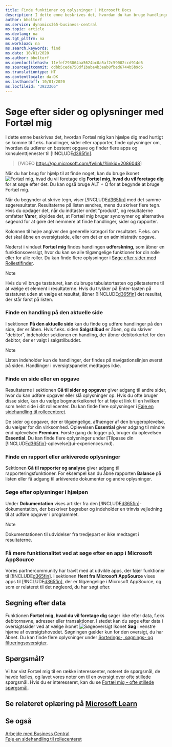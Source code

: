 ```yaml
---
title: Finde funktioner og oplysninger | Microsoft Docs
description: I dette emne beskrives det, hvordan du kan bruge handlinger, sider, rapporter, dokumentation og data samt andre programmer og konsulenttjenester.
author: bholtorf
ms.service: dynamics365-business-central
ms.topic: article
ms.devlang: na
ms.tgt_pltfrm: na
ms.workload: na
ms.search.keywords: find
ms.date: 10/01/2020
ms.author: bholtorf
ms.openlocfilehash: 11efef293064aa5624bc0a5af2c59002ccd914d6
ms.sourcegitcommit: ddbb5cede750df1baba4b3eab8fbed6744b5b9d6
ms.translationtype: HT
ms.contentlocale: da-DK
ms.lasthandoff: 10/01/2020
ms.locfileid: "3923366"
---
```

# <a name="finding-pages-and-information-with-tell-me"></a>Søge efter sider og oplysninger med Fortæl mig  
I dette emne beskrives det, hvordan Fortæl mig kan hjælpe dig med hurtigt se komme til f.eks. handlinger, sider eller rapporter, finde oplysninger om, hvordan du udfører en bestemt opgave og finder flere apps og konsulenttjenester til [!INCLUDE[d365fin](includes/d365fin_md.md)].  


> [!VIDEO https://go.microsoft.com/fwlink/?linkid=2086048]

Når du har brug for hjælp til at finde noget, kan du bruge ikonet ![Fortæl mig, hvad du vil foretage dig](media/ui-search/search.png "Søge efter side eller rapport") **Fortæl mig, hvad du vil foretage dig** for at søge efter det. Du kan også bruge ALT + Q for at begynde at bruge Fortæl mig.

Når du begynder at skrive tegn, viser [!INCLUDE[d365fin](includes/d365fin_md.md)] med det samme søgeresultater. Resultaterne på listen ændres, mens du skriver flere tegn. Hvis du opdager det, når du indtaster ordet "produkt", og resultaterne omfatter **Varer**, skyldes det, at Fortæl mig bruger synonymer og alternative søgeord for at gøre det nemmere at finde handlinger, sider og rapporter.

Kolonnen til højre angiver den generelle kategori for resultatet. F.eks. om det skal åbne en oversigtsside, eller om det er en administrativ opgave.  

Nederst i vinduet **Fortæl mig** findes handlingen **udforskning**, som åbner en funktionsoversigt, hvor du kan se alle tilgængelige funktioner for din rolle eller for alle roller. Du kan finde flere oplysninger i [Søge efter sider med Rollestifinder](ui-role-explorer.md).

> [!NOTE]  
>   Hvis du vil bruge tastaturet, kan du bruge tabulatortasten og piletasterne til at vælge et element i resultaterne. Hvis du trykker på Enter-tasten på tastaturet uden at vælge et resultat, åbner [!INCLUDE[d365fin](includes/d365fin_md.md)] det resultat, der står først på listen.

### <a name="finding-an-action-on-the-current-page"></a>Finde en handling på den aktuelle side
I sektionen **På den aktuelle side** kan du finde og udføre handlinger på den side, der er åben. Hvis f.eks. siden **Salgstilbud** er åben, og du skriver "debitor", indeholder sektionen en handling, der åbner debitorkortet for den debitor, der er valgt i salgstilbuddet.

> [!NOTE]  
>   Listen indeholder kun de handlinger, der findes på navigationslinjen øverst på siden. Handlinger i oversigtspanelet medtages ikke.  

### <a name="finding-a-page-or-a-task"></a>Finde en side eller en opgave
Resultaterne i sektionen **Gå til sider og opgaver** giver adgang til andre sider, hvor du kan udføre opgaver eller slå oplysninger op. Hvis du ofte bruger disse sider, kan du vælge bogmærkeikonet for at føje et link til en hvilken som helst side i dit rollecenter. Du kan finde flere oplysninger i [Føje en sidehandling til rollecenteret](ui-bookmarks.md).

De sider og opgaver, der er tilgængelige, afhænger af den brugeroplevelse, du vælger for din virksomhed. Oplevelsen **Essential** giver adgang til mindre end oplevelsen **Premium**. Første gang du logger på, bruger du oplevelsen **Essential**. Du kan finde flere oplysninger under [Tilpasse din [!INCLUDE[d365fin](includes/d365fin_md.md)]-oplevelse](ui-experiences.md).

### <a name="finding-a-report-or-archived-information"></a>Finde en rapport eller arkiverede oplysninger
Sektionen **Gå til rapporter og analyse** giver adgang til rapporteringsfunktioner. For eksempel kan du åbne rapporten **Balance** på listen eller få adgang til arkiverede dokumenter og andre oplysninger.  

### <a name="finding-information-in-the-help"></a>Søge efter oplysninger i hjælpen
Under **Dokumentation** vises artikler fra den [!INCLUDE[d365fin](includes/d365fin_md.md)]-dokumentation, der beskriver begreber og indeholder en trinvis vejledning til at udføre opgaver i programmet.    

> [!NOTE]  
> Dokumentationen til udvidelser fra tredjepart er ikke medtaget i resultaterne.

### <a name="getting-more-functionality-by-finding-an-app-on-microsoft-appsource"></a>Få mere funktionalitet ved at søge efter en app i Microsoft AppSource
Vores partnercommunity har travlt med at udvikle apps, der føjer funktioner til [!INCLUDE[d365fin](includes/d365fin_md.md)]. I sektionen **Hent fra Microsoft AppSource** vises apps til [!INCLUDE[d365fin](includes/d365fin_md.md)], der er tilgængelige i Microsoft AppSource, og som er relateret til det nøgleord, du har søgt efter.

## <a name="searching-for-data"></a>Søgning efter data
Funktionen **Fortæl mig, hvad du vil foretage dig** søger ikke efter data, f.eks debitornavne, adresser eller transaktioner. I stedet kan du søge efter data i oversigtssider ved at vælge ikonet ![Søgeoversigt](media/ui-search/search-list.png "Ikonet Søgeoversigt") Ikonet **Søg** i venstre hjørne af oversigtshovedet. Søgningen gælder kun for den oversigt, du har åbnet. Du kan finde flere oplysninger under [Sorterings-, søgnings- og filtreringsoversigter](ui-enter-criteria-filters.md).

## <a name="questions"></a>Spørgsmål?
Vi har vist Fortæl mig til en række interessenter, noteret de spørgsmål, de havde fælles, og lavet vores noter om til en oversigt over ofte stillede spørgsmål. Hvis du er interesseret, kan du se [Fortæl mig – ofte stillede spørgsmål](ui-search-faq.md).

## <a name="see-related-training-at-microsoft-learn"></a>Se relateret oplæring på [Microsoft Learn](/learn/modules/user-interface-dynamics-365-business-central/index)

## <a name="see-also"></a>Se også
[Arbejde med Business Central](ui-work-product.md)  
[Føje en sidehandling til rollecenteret](ui-bookmarks.md)
